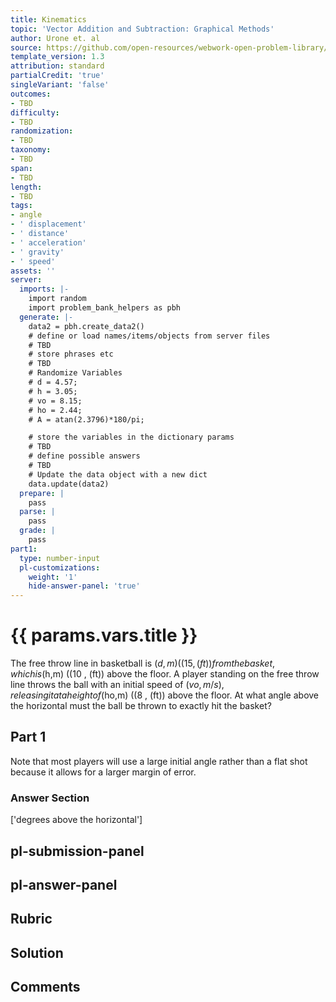 ```yaml
---
title: Kinematics
topic: 'Vector Addition and Subtraction: Graphical Methods'
author: Urone et. al
source: https://github.com/open-resources/webwork-open-problem-library/tree/master/Contrib/BrockPhysics/College_Physics_Urone/3.Two_Dimensional_Kinematics/Projectile_Motion/NU_U17-03-04-026.pg
template_version: 1.3
attribution: standard
partialCredit: 'true'
singleVariant: 'false'
outcomes:
- TBD
difficulty:
- TBD
randomization:
- TBD
taxonomy:
- TBD
span:
- TBD
length:
- TBD
tags:
- angle
- ' displacement'
- ' distance'
- ' acceleration'
- ' gravity'
- ' speed'
assets: ''
server:
  imports: |-
    import random
    import problem_bank_helpers as pbh
  generate: |-
    data2 = pbh.create_data2()
    # define or load names/items/objects from server files
    # TBD
    # store phrases etc
    # TBD
    # Randomize Variables
    # d = 4.57;
    # h = 3.05;
    # vo = 8.15;
    # ho = 2.44;
    # A = atan(2.3796)*180/pi;

    # store the variables in the dictionary params
    # TBD
    # define possible answers
    # TBD
    # Update the data object with a new dict
    data.update(data2)
  prepare: |
    pass
  parse: |
    pass
  grade: |
    pass
part1:
  type: number-input
  pl-customizations:
    weight: '1'
    hide-answer-panel: 'true'
---
```


# {{ params.vars.title }} 


The free throw line in basketball is ($d,m) ((15 , (ft)) from the basket, which is ($h,m) ((10 , (ft)) above the floor. A player standing on the free throw line throws the ball with an initial speed of ($vo,m/s), releasing it at a height of ($ho,m) ((8 , (ft)) above the floor. At what angle above the horizontal must the ball be thrown to exactly hit the basket?

## Part 1 
Note that most players will use a large initial angle rather than a flat shot because it allows for a larger margin of error. 


 ### Answer Section
['degrees above the horizontal']

## pl-submission-panel 


## pl-answer-panel 


## Rubric 


## Solution 


## Comments 


